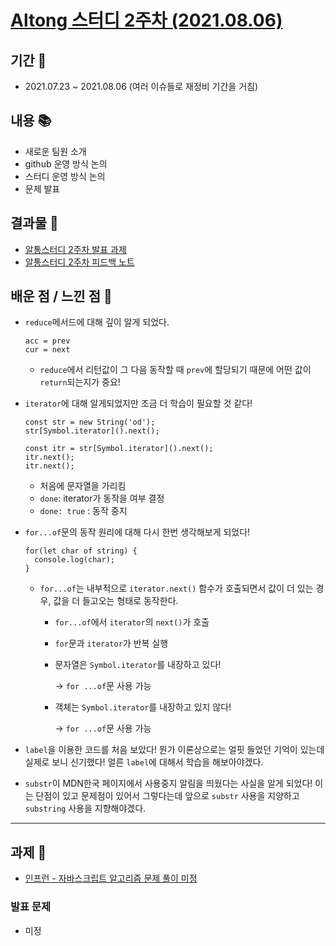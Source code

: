 # [Altong 스터디 2주차 (2021.08.06)]()

## 기간 📆

- 2021.07.23 ~ 2021.08.06 (여러 이슈들로 재정비 기간을 거침)

## 내용 📚

- 새로운 팀원 소개
- github 운영 방식 논의
- 스터디 운영 방식 논의
- 문제 발표

## 결과물 💪

- [알통스터디 2주차 발표 과제](https://www.notion.so/herman94/Section-1-No-10-88ae374a8bcc4f00bed2ae884c77befd)
- [알통스터디 2주차 피드백 노트](https://www.notion.so/herman94/2-f3812794045849399126923db44852c2)

## 배운 점 / 느낀 점 🤩

- `reduce`메서드에 대해 깊이 알게 되었다.

  ```
  acc = prev
  cur = next
  ```

  - `reduce`에서 리턴값이 그 다음 동작할 때 `prev`에 할당되기 때문에 어떤 값이 `return`되는지가 중요!

- `iterator`에 대해 알게되었지만 조금 더 학습이 필요할 것 같다!

  ```
  const str = new String('od');
  str[Symbol.iterator]().next();

  const itr = str[Symbol.iterator]().next();
  itr.next();
  itr.next();
  ```

  - 처음에 문자열을 가리킴
  - `done`: iterator가 동작을 여부 결정
  - `done: true` : 동작 중지

- `for...of`문의 동작 원리에 대해 다시 한번 생각해보게 되었다!

  ```
  for(let char of string) {
    console.log(char);
  }
  ```

  - `for...of`는 내부적으로 `iterator.next()` 함수가 호출되면서 값이 더 있는 경우, 값을 더 들고오는 형태로 동작한다.

    - `for...of`에서 `iterator`의 `next()`가 호출
    - `for`문과 `iterator`가 반복 실행

    - 문자열은 `Symbol.iterator`를 내장하고 있다!

      → `for ...of`문 사용 가능

    - 객체는 `Symbol.iterator`를 내장하고 있지 않다!

      → `for ...of`문 사용 가능

- `label`을 이용한 코드를 처음 보았다! 뭔가 이론상으로는 얼핏 들었던 기억이 있는데 실제로 보니 신기했다! 얼른 `label`에 대해서 학습을 해보아야겠다.
- `substr`이 MDN한국 페이지에서 사용중지 알림을 띄웠다는 사실을 알게 되었다! 이는 단점이 있고 문제점이 있어서 그렇다는데 앞으로 `substr` 사용을 지양하고 `substring` 사용을 지향해야겠다.

---

## 과제 📝

- [인프런 - 자바스크립트 알고리즘 문제 풀이 미정](https://www.inflearn.com/course/%EC%9E%90%EB%B0%94%EC%8A%A4%ED%81%AC%EB%A6%BD%ED%8A%B8-%EC%95%8C%EA%B3%A0%EB%A6%AC%EC%A6%98-%EB%AC%B8%EC%A0%9C%ED%92%80%EC%9D%B4/dashboard)

### 발표 문제

- 미정
